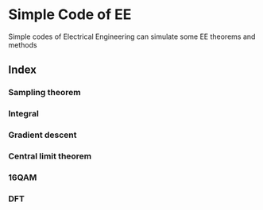 Simple Code of EE
=============

Simple codes of Electrical Engineering can simulate some EE theorems and methods

Index
-------------

### Sampling theorem
### Integral
### Gradient descent
### Central limit theorem
### 16QAM
### DFT
